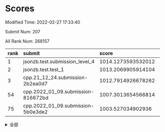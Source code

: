 # Scores

Modified Time: 2022-02-27 17:33:40

Submit Num: 207

All Rank Num: 268157

| rank |               submit               |       score        |       sigma        | pk_num |
| :--- | :--------------------------------- | :----------------- | :----------------- | :----- |
| 1    | jsonzb.test.submission_level_4     | 1014.1273593532012 | 0.8352761399045323 | 5183   |
| 2    | jsonzb.test.test_1                 | 1013.2069905914104 | 0.7959576777420356 | 5183   |
| 3    | cpp.21_12_24.submission-2b2ea0d7   | 1012.7914926678262 | 0.797935814958683  | 5182   |
| 54   | cpp.2022_01_09.submission-816672bd | 1007.3013654566814 | 0.7286183332653815 | 5177   |
| 75   | cpp.2022_01_09.submission-5b0e3de2 | 1003.527034902936  | 0.7172212046742052 | 5179   |


<details>
<summary>全部</summary>

| rank |                 submit                 |       score        |       sigma        | pk_num |
| :--- | :------------------------------------- | :----------------- | :----------------- | :----- |
| 1    | jsonzb.test.submission_level_4         | 1014.1273593532012 | 0.8352761399045323 | 5183   |
| 2    | jsonzb.test.test_1                     | 1013.2069905914104 | 0.7959576777420356 | 5183   |
| 3    | cpp.21_12_24.submission-2b2ea0d7       | 1012.7914926678262 | 0.797935814958683  | 5182   |
| 4    | gobigger.level_3.submission_level_3_38 | 1012.1128121322697 | 0.7725216365417414 | 5180   |
| 5    | gobigger.level_3.submission_level_3_5  | 1011.3525674040307 | 0.793737676099324  | 5178   |
| 6    | gobigger.level_3.submission_level_3_34 | 1011.1552628385184 | 0.744266367781084  | 5182   |
| 7    | gobigger.level_3.submission_level_3_44 | 1010.9904367648596 | 0.7617736515002818 | 5187   |
| 8    | gobigger.level_3.submission_level_3_19 | 1010.9298078099999 | 0.7638405658073867 | 5184   |
| 9    | gobigger.level_3.submission_level_3_35 | 1010.8277677853815 | 0.76881095220198   | 5179   |
| 10   | gobigger.level_3.submission_level_3_46 | 1010.7435720065139 | 0.7679211212350163 | 5179   |
| 11   | gobigger.level_3.submission_level_3_31 | 1010.7327631480184 | 0.7492909559138315 | 5187   |
| 12   | gobigger.level_3.submission_level_3_42 | 1010.7231931949051 | 0.7415484280425049 | 5184   |
| 13   | gobigger.level_3.submission_level_3_22 | 1010.6076166283285 | 0.7657092920937753 | 5181   |
| 14   | gobigger.level_3.submission_level_3_8  | 1010.5940592888709 | 0.773102535202502  | 5181   |
| 15   | gobigger.level_3.submission_level_3_32 | 1010.5662619641456 | 0.7627442296250025 | 5181   |
| 16   | gobigger.level_3.submission_level_3_36 | 1010.521113022514  | 0.7545045127398093 | 5179   |
| 17   | gobigger.level_3.submission_level_3_25 | 1010.3387052340777 | 0.7654883903856907 | 5180   |
| 18   | gobigger.level_3.submission_level_3_16 | 1010.3308346154187 | 0.7607661826918535 | 5178   |
| 19   | gobigger.level_3.submission_level_3_10 | 1010.3132500346436 | 0.7518897256172121 | 5183   |
| 20   | gobigger.level_3.submission_level_3_37 | 1010.229060830142  | 0.7415381707597587 | 5183   |
| 21   | gobigger.level_3.submission_level_3_40 | 1010.124971540473  | 0.7717294938787614 | 5184   |
| 22   | gobigger.level_3.submission_level_3_48 | 1010.1168187526047 | 0.7536145698290831 | 5183   |
| 23   | gobigger.level_3.submission_level_3_24 | 1010.0085515423142 | 0.7580426928027526 | 5182   |
| 24   | gobigger.level_3.submission_level_3_12 | 1009.9993160249309 | 0.7476072287964767 | 5179   |
| 25   | gobigger.level_3.submission_level_3_18 | 1009.9531372854889 | 0.7721275359622516 | 5180   |
| 26   | gobigger.level_3.submission_level_3_1  | 1009.8393782886571 | 0.7521959578769669 | 5185   |
| 27   | gobigger.level_3.submission_level_3_41 | 1009.837874261378  | 0.7544924961865566 | 5177   |
| 28   | gobigger.level_3.submission_level_3_27 | 1009.836864579995  | 0.7691224713504897 | 5181   |
| 29   | gobigger.level_3.submission_level_3_3  | 1009.8327319604297 | 0.7510662572256496 | 5181   |
| 30   | gobigger.level_3.submission_level_3_9  | 1009.8113191084229 | 0.7504163369461758 | 5187   |
| 31   | gobigger.level_3.submission_level_3_47 | 1009.7673792463295 | 0.7647552820411636 | 5182   |
| 32   | gobigger.level_3.submission_level_3_11 | 1009.7615973843735 | 0.7392140250999378 | 5189   |
| 33   | gobigger.level_3.submission_level_3_15 | 1009.7566257747949 | 0.758703943646067  | 5187   |
| 34   | gobigger.level_3.submission_level_3_7  | 1009.7506568122722 | 0.7424249784200564 | 5178   |
| 35   | gobigger.level_3.submission_level_3_23 | 1009.7400231301235 | 0.7510151747899693 | 5180   |
| 36   | gobigger.level_3.submission_level_3_21 | 1009.7302457802411 | 0.768319722306968  | 5182   |
| 37   | gobigger.level_3.submission_level_3_28 | 1009.7078684333148 | 0.767439386153833  | 5176   |
| 38   | gobigger.level_3.submission_level_3_14 | 1009.6483172600394 | 0.7417013032120743 | 5186   |
| 39   | gobigger.level_3.submission_level_3_4  | 1009.6385257694847 | 0.7644764213986679 | 5180   |
| 40   | gobigger.level_3.submission_level_3_33 | 1009.5990562371177 | 0.7603197306742272 | 5179   |
| 41   | gobigger.level_3.submission_level_3_45 | 1009.5838842669663 | 0.7534306905471327 | 5181   |
| 42   | gobigger.level_3.submission_level_3_6  | 1009.5188066138658 | 0.7785955214118687 | 5187   |
| 43   | gobigger.level_3.submission_level_3_30 | 1009.4965477822958 | 0.7534190459402732 | 5181   |
| 44   | gobigger.level_3.submission_level_3_20 | 1009.4907674056293 | 0.7463524470575279 | 5181   |
| 45   | gobigger.level_3.submission_level_3_13 | 1009.4033326556354 | 0.7477018725320936 | 5180   |
| 46   | gobigger.level_3.submission_level_3_26 | 1009.2989894785563 | 0.758060118207843  | 5183   |
| 47   | gobigger.level_3.submission_level_3_39 | 1009.2074935657649 | 0.7519825335344682 | 5182   |
| 48   | gobigger.level_3.submission_level_3_43 | 1009.1578460397786 | 0.7218080964278754 | 5182   |
| 49   | gobigger.level_3.submission_level_3_2  | 1009.137465619226  | 0.7370636839070952 | 5183   |
| 50   | gobigger.level_3.submission_level_3_29 | 1008.840999527608  | 0.7725994340174328 | 5181   |
| 51   | gobigger.level_3.submission_level_3_17 | 1008.8253302661869 | 0.7317803762820538 | 5183   |
| 52   | gobigger.level_3.submission_level_3_49 | 1008.6434723593169 | 0.738331086802065  | 5185   |
| 53   | gobigger.level_3.submission_level_3_0  | 1008.3072770279002 | 0.7465610819072015 | 5179   |
| 54   | cpp.2022_01_09.submission-816672bd     | 1007.3013654566814 | 0.7286183332653815 | 5177   |
| 55   | gobigger.level_1.submission_level_1_46 | 1004.3605794753105 | 0.7159625921709472 | 5180   |
| 56   | gobigger.level_1.submission_level_1_13 | 1004.3485877058573 | 0.7149519241632232 | 5179   |
| 57   | gobigger.level_1.submission_level_1_11 | 1004.3235739692728 | 0.7165728536276333 | 5181   |
| 58   | gobigger.level_1.submission_level_1_42 | 1004.2810104890007 | 0.7252791365944865 | 5179   |
| 59   | gobigger.level_1.submission_level_1_38 | 1004.2117963147905 | 0.7150983345308125 | 5180   |
| 60   | gobigger.level_1.submission_level_1_1  | 1004.2089675338401 | 0.7251585395350292 | 5179   |
| 61   | gobigger.level_1.submission_level_1_7  | 1004.1525036703589 | 0.71453529823813   | 5185   |
| 62   | gobigger.level_1.submission_level_1_20 | 1004.0944680913409 | 0.710815440663735  | 5184   |
| 63   | gobigger.level_1.submission_level_1_41 | 1004.058561895957  | 0.7063248923361426 | 5185   |
| 64   | gobigger.level_1.submission_level_1_32 | 1004.0584864795492 | 0.7246443113750208 | 5179   |
| 65   | gobigger.level_1.submission_level_1_49 | 1003.9985087710622 | 0.7277264666315305 | 5184   |
| 66   | gobigger.level_1.submission_level_1_17 | 1003.9477010319296 | 0.7204991317805677 | 5187   |
| 67   | gobigger.level_1.submission_level_1_48 | 1003.9440176754431 | 0.7151357712000354 | 5179   |
| 68   | gobigger.level_1.submission_level_1_15 | 1003.9201313578975 | 0.7274175676345935 | 5188   |
| 69   | gobigger.level_1.submission_level_1_19 | 1003.8776630184245 | 0.7177747539404317 | 5183   |
| 70   | gobigger.level_1.submission_level_1_29 | 1003.7621483902615 | 0.7187563363335868 | 5180   |
| 71   | gobigger.level_1.submission_level_1_34 | 1003.7461799190756 | 0.7361187078232598 | 5184   |
| 72   | gobigger.level_1.submission_level_1_37 | 1003.7137239810826 | 0.7145044518798037 | 5184   |
| 73   | gobigger.level_1.submission_level_1_39 | 1003.6214945366105 | 0.7217791756042738 | 5183   |
| 74   | gobigger.level_1.submission_level_1_40 | 1003.5552023394969 | 0.7168325041224587 | 5182   |
| 75   | cpp.2022_01_09.submission-5b0e3de2     | 1003.527034902936  | 0.7172212046742052 | 5179   |
| 76   | gobigger.level_1.submission_level_1_24 | 1003.4661129465151 | 0.720652366844904  | 5185   |
| 77   | gobigger.level_1.submission_level_1_14 | 1003.4447476972846 | 0.7225271213128494 | 5187   |
| 78   | gobigger.level_1.submission_level_1_25 | 1003.402704162039  | 0.711580417701279  | 5185   |
| 79   | gobigger.level_1.submission_level_1_16 | 1003.2810602348497 | 0.7191102029098432 | 5182   |
| 80   | gobigger.level_1.submission_level_1_5  | 1003.2742301006767 | 0.706637923005928  | 5184   |
| 81   | gobigger.level_1.submission_level_1_31 | 1003.2513058354735 | 0.7096126763860988 | 5187   |
| 82   | gobigger.level_1.submission_level_1_9  | 1003.2441997044932 | 0.721388770647654  | 5181   |
| 83   | gobigger.level_1.submission_level_1_36 | 1003.1437136914291 | 0.7137677906882941 | 5184   |
| 84   | gobigger.level_1.submission_level_1_21 | 1003.1095730058321 | 0.7079697759393793 | 5183   |
| 85   | gobigger.level_1.submission_level_1_27 | 1003.0891737121945 | 0.7213757561230362 | 5183   |
| 86   | gobigger.level_1.submission_level_1_2  | 1003.0742372681908 | 0.7374761322038796 | 5185   |
| 87   | gobigger.level_1.submission_level_1_47 | 1003.0191393286747 | 0.7183062898381    | 5179   |
| 88   | gobigger.level_1.submission_level_1_28 | 1002.9916654914838 | 0.7138291337108899 | 5176   |
| 89   | gobigger.level_1.submission_level_1_12 | 1002.9865452519892 | 0.7160742732509501 | 5179   |
| 90   | gobigger.level_1.submission_level_1_43 | 1002.9608250427314 | 0.7146733329755913 | 5183   |
| 91   | gobigger.level_1.submission_level_1_30 | 1002.9534469674225 | 0.7114096869396093 | 5179   |
| 92   | gobigger.level_1.submission_level_1_35 | 1002.9300529620215 | 0.7188092365035872 | 5180   |
| 93   | gobigger.level_1.submission_level_1_33 | 1002.8830223857301 | 0.7199634566476788 | 5181   |
| 94   | gobigger.level_1.submission_level_1_45 | 1002.8612508692962 | 0.7188163800250015 | 5182   |
| 95   | gobigger.level_1.submission_level_1_10 | 1002.8386731195584 | 0.7209320446762084 | 5182   |
| 96   | gobigger.level_1.submission_level_1_0  | 1002.6480608132604 | 0.720633726835232  | 5183   |
| 97   | gobigger.level_1.submission_level_1_8  | 1002.613287086623  | 0.7173966697318526 | 5184   |
| 98   | gobigger.level_1.submission_level_1_4  | 1002.5963265459854 | 0.7053241782777482 | 5178   |
| 99   | gobigger.level_1.submission_level_1_22 | 1002.5674616206271 | 0.722804996094702  | 5177   |
| 100  | gobigger.level_1.submission_level_1_26 | 1002.4565504859988 | 0.7030370648271052 | 5175   |
| 101  | gobigger.level_1.submission_level_1_18 | 1002.363825186198  | 0.7232870091694785 | 5186   |
| 102  | gobigger.level_1.submission_level_1_44 | 1002.3230885329762 | 0.7161481533781273 | 5181   |
| 103  | gobigger.level_1.submission_level_1_6  | 1002.0400850193122 | 0.7181547242363944 | 5183   |
| 104  | gobigger.level_1.submission_level_1_23 | 1001.9710220338006 | 0.7120531458327904 | 5181   |
| 105  | gobigger.level_1.submission_level_1_3  | 1001.8866566125466 | 0.7120006274555497 | 5185   |
| 106  | gobigger.random.submission_random_38   | 997.3602563629962  | 0.6980908075044415 | 5182   |
| 107  | gobigger.random.submission_random_12   | 997.1036100039386  | 0.7136078857310828 | 5180   |
| 108  | gobigger.random.submission_random_23   | 996.9283005092972  | 0.723595599772037  | 5176   |
| 109  | gobigger.random.submission_random_19   | 996.9114626484887  | 0.7126174694806789 | 5181   |
| 110  | gobigger.random.submission_random_28   | 996.7834150837027  | 0.703839309322674  | 5182   |
| 111  | gobigger.random.submission_random_5    | 996.755260643196   | 0.707606910808482  | 5179   |
| 112  | gobigger.random.submission_random_4    | 996.6685855847346  | 0.7127577714699281 | 5183   |
| 113  | gobigger.random.submission_random_24   | 996.6098661476153  | 0.7137590777287796 | 5180   |
| 114  | gobigger.random.submission_random_36   | 996.5848215717275  | 0.7083026092815249 | 5181   |
| 115  | gobigger.random.submission_random_45   | 996.5266143260976  | 0.7005876435553811 | 5183   |
| 116  | gobigger.random.submission_random_2    | 996.4122980941647  | 0.7158185112794967 | 5180   |
| 117  | gobigger.random.submission_random_3    | 996.2681344474612  | 0.7163040910916286 | 5176   |
| 118  | gobigger.random.submission_random_43   | 996.242919333912   | 0.7048124847651152 | 5182   |
| 119  | gobigger.random.submission_random_18   | 996.2159637301354  | 0.7193047312464548 | 5188   |
| 120  | gobigger.random.submission_random_20   | 996.2122721342503  | 0.7116223289194091 | 5183   |
| 121  | gobigger.random.submission_random_1    | 996.197858041818   | 0.7109126024181458 | 5180   |
| 122  | gobigger.random.submission_random_47   | 996.1832670178012  | 0.7063032676039485 | 5184   |
| 123  | gobigger.random.submission_random_35   | 996.1269011957853  | 0.7223755836127285 | 5181   |
| 124  | gobigger.random.submission_random_22   | 996.1268311527949  | 0.7152688154568768 | 5176   |
| 125  | gobigger.random.submission_random_32   | 996.1148437885802  | 0.7037561748803521 | 5182   |
| 126  | gobigger.random.submission_random_48   | 996.1092776472715  | 0.709753316256699  | 5182   |
| 127  | gobigger.random.submission_random_34   | 996.0528583921463  | 0.7053618997225419 | 5179   |
| 128  | gobigger.random.submission_random_30   | 995.9919788445142  | 0.7159570276945835 | 5178   |
| 129  | gobigger.random.submission_random_39   | 995.9816987520065  | 0.7150347455517355 | 5179   |
| 130  | gobigger.random.submission_random_15   | 995.9434036352412  | 0.7306168401074058 | 5182   |
| 131  | gobigger.random.submission_random_17   | 995.9268358418377  | 0.7104419240193558 | 5189   |
| 132  | gobigger.random.submission_random_0    | 995.8717618702417  | 0.7055247693599956 | 5178   |
| 133  | gobigger.random.submission_random_41   | 995.844923006471   | 0.7171674080292294 | 5178   |
| 134  | gobigger.random.submission_random_42   | 995.8324902626546  | 0.7077822039688664 | 5184   |
| 135  | gobigger.random.submission_random_46   | 995.8011618974754  | 0.7109271037995626 | 5182   |
| 136  | gobigger.random.submission_random_8    | 995.7774534638293  | 0.7127200171501019 | 5179   |
| 137  | gobigger.random.submission_random_10   | 995.7766713593921  | 0.708304315809155  | 5180   |
| 138  | gobigger.random.submission_random_27   | 995.6903455557799  | 0.7231352143299371 | 5181   |
| 139  | gobigger.random.submission_random_49   | 995.6422388904706  | 0.7019813682953716 | 5183   |
| 140  | gobigger.random.submission_random_16   | 995.6242936673923  | 0.7013290498384429 | 5180   |
| 141  | gobigger.random.submission_random_33   | 995.6055480748297  | 0.68976209571609   | 5183   |
| 142  | gobigger.random.submission_random_14   | 995.5688973978604  | 0.7147604809917452 | 5181   |
| 143  | gobigger.random.submission_random_37   | 995.5460816011383  | 0.7104104996595183 | 5183   |
| 144  | gobigger.random.submission_random_13   | 995.5416329426398  | 0.7127800981105945 | 5183   |
| 145  | gobigger.random.submission_random_44   | 995.5407243934274  | 0.7112467053199133 | 5185   |
| 146  | gobigger.random.submission_random_7    | 995.4387313390787  | 0.7015839025445577 | 5180   |
| 147  | gobigger.random.submission_random_29   | 995.3567105718067  | 0.7125089683081793 | 5179   |
| 148  | gobigger.random.submission_random_21   | 995.3071525281167  | 0.7096080916213263 | 5182   |
| 149  | gobigger.random.submission_random_6    | 995.1863725342472  | 0.7216259999638779 | 5186   |
| 150  | gobigger.random.submission_random_11   | 995.0561918134689  | 0.7069320505082379 | 5177   |
| 151  | gobigger.random.submission_random_9    | 995.0554700286159  | 0.7102076804243547 | 5180   |
| 152  | gobigger.random.submission_random_40   | 995.0456283321988  | 0.7338837106349595 | 5188   |
| 153  | gobigger.random.submission_random_26   | 994.9496677824824  | 0.714562258952753  | 5187   |
| 154  | gobigger.random.submission_random_25   | 994.0685733460706  | 0.7197490666474229 | 5179   |
| 155  | gobigger.level_2.submission_level_2_4  | 994.0656701900633  | 0.7378708361927124 | 5175   |
| 156  | gobigger.level_2.submission_level_2_29 | 994.0494826128136  | 0.7398017311882983 | 5183   |
| 157  | gobigger.level_2.submission_level_2_13 | 993.9795632196591  | 0.7218960034672145 | 5182   |
| 158  | gobigger.level_2.submission_level_2_46 | 993.9474625633388  | 0.7235121029674051 | 5179   |
| 159  | gobigger.level_2.submission_level_2_37 | 993.7508374226599  | 0.7219141054387191 | 5192   |
| 160  | gobigger.random.submission_random_31   | 993.7289065068471  | 0.7247744941067561 | 5183   |
| 161  | gobigger.level_2.submission_level_2_25 | 993.628465199015   | 0.728780979397468  | 5182   |
| 162  | gobigger.level_2.submission_level_2_39 | 993.6107315061361  | 0.7604657533102334 | 5182   |
| 163  | gobigger.level_2.submission_level_2_38 | 993.5410781614369  | 0.7374818209984665 | 5184   |
| 164  | gobigger.level_2.submission_level_2_15 | 993.3874466557016  | 0.7404543602395097 | 5186   |
| 165  | gobigger.level_2.submission_level_2_12 | 993.1893846667423  | 0.7389652667127817 | 5186   |
| 166  | gobigger.level_2.submission_level_2_43 | 992.9755634173057  | 0.7343840975297671 | 5183   |
| 167  | gobigger.level_2.submission_level_2_34 | 992.666019540248   | 0.7477901841746992 | 5182   |
| 168  | gobigger.level_2.submission_level_2_24 | 992.5930263102756  | 0.752185897983602  | 5184   |
| 169  | gobigger.level_2.submission_level_2_48 | 992.5841190231246  | 0.7473913093170467 | 5186   |
| 170  | gobigger.level_2.submission_level_2_27 | 992.5079833322613  | 0.7435410414719186 | 5185   |
| 171  | gobigger.level_2.submission_level_2_30 | 992.4875608933398  | 0.7230381333669098 | 5182   |
| 172  | gobigger.level_2.submission_level_2_19 | 992.4263046171211  | 0.7454547371177928 | 5184   |
| 173  | gobigger.level_2.submission_level_2_40 | 992.3769944296512  | 0.7290672813133168 | 5181   |
| 174  | gobigger.level_2.submission_level_2_42 | 992.3332833594769  | 0.7428485624804324 | 5184   |
| 175  | gobigger.level_2.submission_level_2_17 | 992.2657922537893  | 0.7551567048950582 | 5182   |
| 176  | gobigger.level_2.submission_level_2_32 | 992.0713408009939  | 0.7228667357772127 | 5179   |
| 177  | gobigger.level_2.submission_level_2_33 | 992.0518361086973  | 0.7522631328999888 | 5174   |
| 178  | gobigger.level_2.submission_level_2_44 | 991.9904210579886  | 0.7391178007053771 | 5184   |
| 179  | gobigger.level_2.submission_level_2_22 | 991.9482127685689  | 0.7374184161695593 | 5181   |
| 180  | gobigger.level_2.submission_level_2_23 | 991.7847534070277  | 0.7578428894466421 | 5184   |
| 181  | gobigger.level_2.submission_level_2_35 | 991.7833978215872  | 0.743474680534927  | 5183   |
| 182  | gobigger.level_2.submission_level_2_31 | 991.7457537793329  | 0.7553605201531635 | 5178   |
| 183  | gobigger.level_2.submission_level_2_16 | 991.7306661795849  | 0.7698651894337889 | 5183   |
| 184  | gobigger.level_2.submission_level_2_26 | 991.6483066692139  | 0.7379959026774645 | 5186   |
| 185  | gobigger.level_2.submission_level_2_18 | 991.6012222149748  | 0.751591598672492  | 5183   |
| 186  | gobigger.level_2.submission_level_2_11 | 991.5641685057863  | 0.7470355188820879 | 5174   |
| 187  | gobigger.level_2.submission_level_2_28 | 991.5372141255366  | 0.74300478779254   | 5178   |
| 188  | gobigger.level_2.submission_level_2_1  | 991.5017665107879  | 0.7457391582704149 | 5179   |
| 189  | gobigger.level_2.submission_level_2_0  | 991.4245207226832  | 0.7457529485326269 | 5185   |
| 190  | gobigger.level_2.submission_level_2_41 | 991.3176327572447  | 0.7673139036619806 | 5183   |
| 191  | gobigger.level_2.submission_level_2_49 | 991.2858394664473  | 0.738756974202134  | 5183   |
| 192  | gobigger.level_2.submission_level_2_8  | 991.2816445687611  | 0.7625414612510333 | 5184   |
| 193  | gobigger.level_2.submission_level_2_14 | 991.2702892216101  | 0.7639409012384331 | 5178   |
| 194  | gobigger.level_2.submission_level_2_7  | 991.1182767986268  | 0.7515840287941445 | 5181   |
| 195  | gobigger.level_2.submission_level_2_36 | 991.0858230267102  | 0.7701045063436956 | 5178   |
| 196  | gobigger.level_2.submission_level_2_5  | 991.0515915030845  | 0.7669935787493889 | 5184   |
| 197  | gobigger.level_2.submission_level_2_9  | 991.0377021581727  | 0.7383822116997281 | 5179   |
| 198  | gobigger.level_2.submission_level_2_10 | 991.0375385382815  | 0.7685457117530624 | 5182   |
| 199  | gobigger.level_2.submission_level_2_21 | 990.9585158941591  | 0.7431595756704678 | 5177   |
| 200  | gobigger.level_2.submission_level_2_20 | 990.9270863369252  | 0.7520939307170182 | 5182   |
| 201  | gobigger.level_2.submission_level_2_6  | 990.8790466740915  | 0.761184887294402  | 5182   |
| 202  | gobigger.level_2.submission_level_2_2  | 990.8682280952399  | 0.7618188662497978 | 5172   |
| 203  | gobigger.level_2.submission_level_2_45 | 990.7902346074196  | 0.7535234720456354 | 5188   |
| 204  | gobigger.level_2.submission_level_2_3  | 990.6817075271881  | 0.7703427132252827 | 5188   |
| 205  | gobigger.level_2.submission_level_2_47 | 990.4179019050814  | 0.7579205321345726 | 5185   |
| 206  | gobigger.none.submission_none_0        | 977.8903901446891  | 1.2900358307303952 | 5180   |
| 207  | gobigger.none.submission_none_1        | 975.3133369325416  | 1.4742760751253081 | 5180   |

</details>